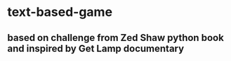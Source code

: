 # text-based-game
## based on challenge from Zed Shaw python book and inspired by Get Lamp documentary
